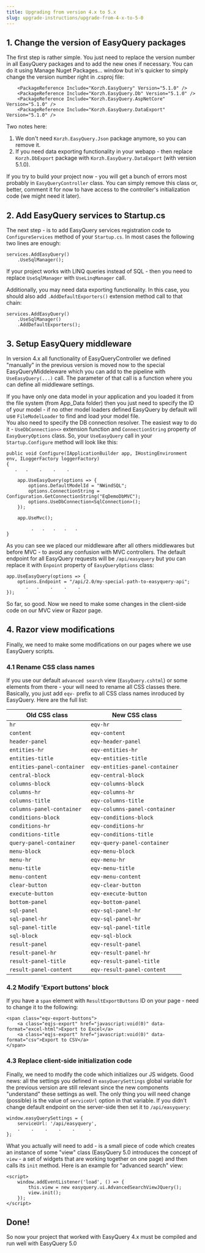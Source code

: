 ```yaml
---
title: Upgrading from version 4.x to 5.x
slug: upgrade-instructions/upgrade-from-4-x-to-5-0
---
```


## 1. Change the version of EasyQuery packages
The first step is rather simple. You just need  to replace the version number in all EasyQuery packages and to add the new ones if necessary.
You can do it using Manage Nuget Packages... window but in's quicker to simply change the version number right in .csproj file:

```
    <PackageReference Include="Korzh.EasyQuery" Version="5.1.0" />
    <PackageReference Include="Korzh.EasyQuery.Db" Version="5.1.0" />
    <PackageReference Include="Korzh.EasyQuery.AspNetCore" Version="5.1.0" />
    <PackageReference Include="Korzh.EasyQuery.DataExport" Version="5.1.0" />
```

Two notes here:
1. We don't need `Korzh.EasyQuery.Json` package anymore, so you can remove it.  
2. If you need data exporting functionality in your webapp - then replace `Korzh.DbExport` package with `Korzh.EasyQuery.DataExport` (with version 5.1.0).

If you try to build your project now - you will get a bunch of errors most probably in `EasyQueryController` class. You can simply remove this class or, better, comment it for now to have access to the controller's initialization code (we might need it later).

## 2. Add EasyQuery services to Startup.cs
The next step - is to add EasyQuery services registration code to `ConfigureServices` method of your `Startup.cs`. In most cases the following two lines are enough:
```
services.AddEasyQuery()
    .UseSqlManager();
```

If your project works with LINQ queries instead of SQL - then you need to replace `UseSqlManager` with `UseLinqManager` call.

Additionally, you may need data exporting functionality. In this case, you should also add `.AddDefaultExporters()` extension method call to that chain:

```
services.AddEasyQuery()
    .UseSqlManager()
    .AddDefaultExporters();
```

## 3. Setup EasyQuery middleware
In version 4.x all functionality of EasyQueryController we defined "manually" in the previous version is moved now to the special EasyQueryMiddeleware which you can add to the pipeline with `UseEasyQuery(...)` call.
The parameter of that call is a function where you can define all middleware settings.

If you have only one data model in your application and you loaded it from the file system (from App_Data folder) then you just need to specify the ID of your model - if no other model loaders defined EasyQuery by default will use `FileModelLoader` to find and load your model file.  
You also need to specify the DB connection resolver. The easiest way to do it - `UseDbConnection<>` extension function and `ConnectionString` property of  `EasyQueryOptions` class. So, your `UseEasyQuery` call in your `Startup.Configure` method will look like this:

```
public void Configure(IApplicationBuilder app, IHostingEnvironment env, ILoggerFactory loggerFactory) 
{
   .   .    .    .    .

    app.UseEasyQuery(options => {
        options.DefaultModelId = "NWindSQL";
        options.ConnectionString = Configuration.GetConnectionString("EqDemoDbMVC");
        options.UseDbConnection<SqlConnection>();
    });

    app.UseMvc();
		
		 .   .   .   .   .
}
```

As you can see we placed our middleware after all others middlewares but before MVC - to avoid any confusion with MVC controllers.
The default endpoint for all EasyQuery requests will be `/api/easyquery` but you can replace it with `Enpoint` property of `EasyQueryOptions` class:

```
app.UseEasyQuery(options => {
    options.Endpoint = "/api/2.0/my-special-path-to-easyquery-api";
       .   .    .    .    .
});
```

So far, so good. Now we need to make some changes in  the client-side code on our MVC view or Razor page.

## 4. Razor view modifications
Finally, we need to make some modifications on our pages where we use EasyQuery scripts.

### 4.1 Rename CSS class names
If you use our default `advanced search` view (`EasyQuery.cshtml`) or some elements from there - your will need to rename all CSS classes there.
Basically, you just add `eqv-` prefix to all CSS class names inroduced by EasyQuery. 
Here are the full list:

| Old CSS class | New CSS class |
|--- |---|
| `hr` | `eqv-hr`|
| `content` | `eqv-content`|
| `header-panel` | `eqv-header-panel` |
| `entities-hr` | `eqv-entities-hr` |
| `entities-title` | `eqv-entities-title` |
| `entities-panel-container` | `eqv-entities-panel-container` |
| `central-block` | `eqv-central-block` |
| `columns-block` | `eqv-columns-block` |
| `columns-hr` | `eqv-columns-hr` |
| `columns-title` | `eqv-columns-title` |
| `columns-panel-container` | `eqv-columns-panel-container` |
| `conditions-block` | `eqv-conditions-block` |
| `conditions-hr` | `eqv-conditions-hr` |
| `conditions-title` | `eqv-conditions-title` |
| `query-panel-container` | `eqv-query-panel-container` |
| `menu-block` | `eqv-menu-block` |
| `menu-hr` | `eqv-menu-hr` |
| `menu-title` | `eqv-menu-title` |
| `menu-content` | `eqv-menu-content` |
| `clear-button` | `eqv-clear-button` |
| `execute-button` | `eqv-execute-button` |
| `bottom-panel` | `eqv-bottom-panel` |
| `sql-panel` | `eqv-sql-panel-hr` |
| `sql-panel-hr` | `eqv-sql-panel-hr` |
| `sql-panel-title` | `eqv-sql-panel-title` |
| `sql-block` | `eqv-sql-block` |
| `result-panel` | `eqv-result-panel` |
| `result-panel-hr` | `eqv-result-panel-hr` |
| `result-panel-title` | `eqv-result-panel-title` |
| `result-panel-content` | `eqv-result-panel-content` |

### 4.2 Modify 'Export buttons' block 

If you have a `span` element with `ResultExportButtons` ID on your page -  need to change it to the following:
```
<span class="eqv-export-buttons">
    <a class="eqjs-export" href="javascript:void(0)" data-format="excel-html">Export to Excel</a>
    <a class="eqjs-export" href="javascript:void(0)" data-format="csv">Export to CSV</a>
</span>
```


### 4.3 Replace client-side initialization code
Finally, we need to modify the code which initializes our JS widgets.
Good news: all the settings you defined in `easyQuerySettings` global variable for the previous version are still relevant since the new components "understand" these settings as well.
The only thing you will need change (possible) is the value of `serviceUrl` option in that variable. If you didn't change default endpoint on the server-side then set it to `/api/easyquery`:

```
window.easyQuerySettings = {
    serviceUrl: '/api/easyquery',
    .    .    .    .    .     .
};
```

What you actually will need to add - is a small piece of code which creates an instance of some "view" class (EasyQuery 5.0 introduces the concept of `view` - a set of widgets that are working together on one page) and then calls its `init` method. Here is an example for "advanced search" view:

```
<script>
    window.addEventListener('load', () => {
        this.view = new easyquery.ui.AdvancedSearchViewJQuery();
        view.init();
    });
</script>
```



## Done!
So now your project that worked with EasyQuery 4.x must be compiled and run well with EasyQuery 5.0